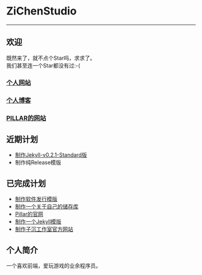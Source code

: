 # ZiChenStudio

---

## 欢迎
既然来了，就不点个Star吗，求求了。<br>我们甚至连一个Star都没有过:-(
### [个人网站](https://zichenstudio.netlify.app/)
### [个人博客](https://zichenstudio.netlify.app/blog/)
### [PILLAR的网站](https://pillarzcs.netlify.app)
## 近期计划
- [制作Jekyll-v0.2.1-Standard版](https://github.com/ZiChenStudio/Efficiency_jekyll_theme)
- 制作纯Release模版
## 已完成计划
- [制作软件发行模版](https://github.com/ZiChenStudio/software-template)
- [制作一个关于自己的储存库](https://github.com/ZiChenStudio/zichenstudio)
- [Pillar的官网](https://github.com/ZiChenStudio/pillar)
- [制作一个Jekyll模版](https://github.com/ZiChenStudio/Efficiency_jekyll_theme)
- [制作子沉工作室官方网站](https://github.com/ZiChenStudio/zichenstudioweb)

## 个人简介
一个喜欢前端，爱玩游戏的业余程序员。
